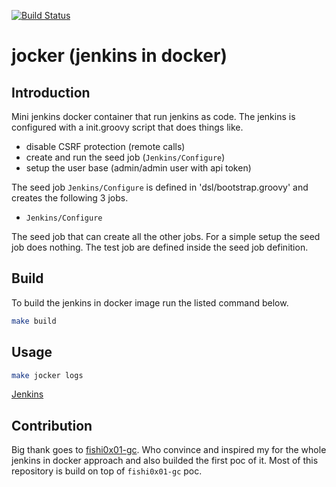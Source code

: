 [![Build Status](https://travis-ci.com/fr123k/jocker.svg?branch=master)](https://travis-ci.com/fr123k/jocker)

# jocker (jenkins in docker)

## Introduction

Mini jenkins docker container that run jenkins as code. The jenkins is configured with
a init.groovy script that does things like.

* disable CSRF protection (remote calls)
* create and run the seed job (`Jenkins/Configure`)
* setup the user base (admin/admin user with api token)

The seed job `Jenkins/Configure` is defined in 'dsl/bootstrap.groovy' and creates the
following 3 jobs.

* `Jenkins/Configure`

The seed job that can create all the other jobs. For a simple setup the seed job does nothing. The test job are defined inside the seed job definition.

## Build

To build the jenkins in docker image run the listed command below.

```bash
make build
```

## Usage

```bash
make jocker logs
```
[Jenkins](http://localhost:8080/)


## Contribution

Big thank goes to [fishi0x01-gc](https://github.com/fishi0x01-gc).
Who convince and inspired my for the whole jenkins in docker approach and also
builded the first poc of it. Most of this repository is build on top of `fishi0x01-gc`
poc.
